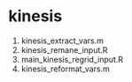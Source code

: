 # kinesis

1) kinesis_extract_vars.m
2) kinesis_remane_input.R
3) main_kinesis_regrid_input.R
4) kinesis_reformat_vars.m
